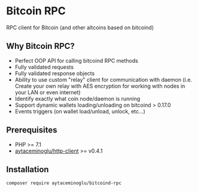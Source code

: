 # Bitcoin RPC

RPC client for Bitcoin (and other altcoins based on bitcoind)

## Why Bitcoin RPC?

* Perfect OOP API for calling bitcoind RPC methods
* Fully validated requests
* Fully validated response objects
* Ability to use custom "relay" client for communication with daemon (i.e. Create your own relay with AES encryption for working with nodes in your LAN or even internet)
* Identify exactly what coin node/daemon is running
* Support dynamic wallets loading/unloading on bitcoind > 0.17.0
* Events triggers (on wallet load/unload, unlock, etc...)

## Prerequisites

* PHP >= 7.1
* [aytaceminoglu/http-client](https://github.com/aytaceminoglu/http-client) >= v0.4.1

## Installation

`composer require aytaceminoglu/bitcoind-rpc`
